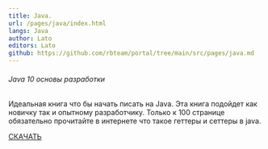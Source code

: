 ```yaml
---
title: Java.
url: /pages/java/index.html
langs: Java
author: Lato
editors: Lato
github: https://github.com/rbteam/portal/tree/main/src/pages/java.md
---
```


<div class="col-md-6 mb-5">
    <h6>Java 10 основы разработки</h6>
    <p class="text-muted">
    Идеальная книга что бы начать писать на Java. Эта книга подойдет как новичку так и опытному разработчику. Только к 100 странице обязательно прочитайте в интернете что такое геттеры и сеттеры в java.
    </p>
    <a href="https://drive.google.com/file/d/1rHBYPRH-wkDDcTjvqDfl8NfxTSfktSgL/view?usp=sharing" class="btn btn-primary">СКАЧАТЬ</a>
</div>

